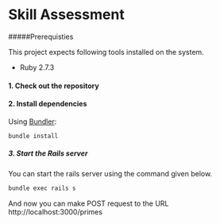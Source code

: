 # Skill Assessment

#####Prerequisties

This project expects following tools installed on the system.

* Ruby 2.7.3

#### 1. Check out the repository
#### 2. Install dependencies

Using [Bundler](https://github.com/bundler/bundler):

```shell
bundle install
```

##### 3. Start the Rails server

You can start the rails server using the command given below.

```bash
bundle exec rails s
```

And now you can make POST request to the URL http://localhost:3000/primes
